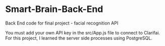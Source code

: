 # Smart-Brain-Back-End
Back End code for final project - facial recognition API

You must add your own API key in the src/App.js file to connect to Clarifai.
For this project, I learned the server side processes using PostgreSQL.
